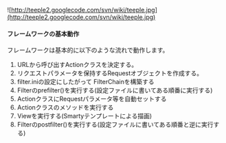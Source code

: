 ![http://teeple2.googlecode.com/svn/wiki/teeple.jpg](http://teeple2.googlecode.com/svn/wiki/teeple.jpg)

#### フレームワークの基本動作 ####
フレームワークは基本的に以下のような流れで動作します。

  1. URLから呼び出すActionクラスを決定する。
  1. リクエストパラメータを保持するRequestオブジェクトを作成する。
  1. filter.iniの設定にしたがって FilterChainを構築する
  1. Filterのprefilter()を実行する(設定ファイルに書いてある順番に実行する)
  1. ActionクラスにRequestパラメータ等を自動セットする
  1. Actionクラスのメソッドを実行する
  1. Viewを実行する(Smartyテンプレートによる描画)
  1. Filterのpostfilter()を実行する(設定ファイルに書いてある順番と逆に実行する)
